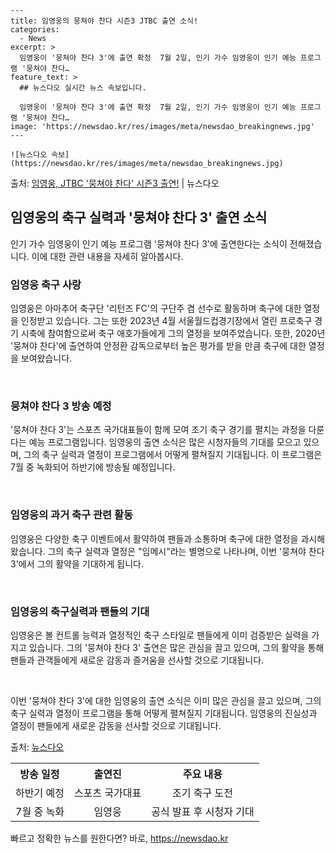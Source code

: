     ---
    title: 임영웅의 뭉쳐야 찬다 시즌3 JTBC 출연 소식!
    categories:
      - News
    excerpt: >
      임영웅이 '뭉쳐야 찬다 3'에 출연 확정  7월 2일, 인기 가수 임영웅이 인기 예능 프로그램 '뭉쳐야 찬다…
    feature_text: >
      ## 뉴스다오 실시간 뉴스 속보입니다.
    
      임영웅이 '뭉쳐야 찬다 3'에 출연 확정  7월 2일, 인기 가수 임영웅이 인기 예능 프로그램 '뭉쳐야 찬다…
    image: 'https://newsdao.kr/res/images/meta/newsdao_breakingnews.jpg'
    ---
    
    ![뉴스다오 속보](https://newsdao.kr/res/images/meta/newsdao_breakingnews.jpg)

<p>출처: <a href="https://newsdao.kr/4611" rel="dofollow">임영웅, JTBC '뭉쳐야 찬다' 시즌3 출연!</a> | 뉴스다오</p>

<h2 data-ke-size="size26">임영웅의 축구 실력과 '뭉쳐야 찬다 3' 출연 소식</h2>

인기 가수 임영웅이 인기 예능 프로그램 '뭉쳐야 찬다 3'에 출연한다는 소식이 전해졌습니다. 이에 대한 관련 내용을 자세히 알아봅시다.

<h3>임영웅 축구 사랑</h3>
임영웅은 아마추어 축구단 '리턴즈 FC'의 구단주 겸 선수로 활동하며 축구에 대한 열정을 인정받고 있습니다. 그는 또한 2023년 4월 서울월드컵경기장에서 열린 프로축구 경기 시축에 참여함으로써 축구 애호가들에게 그의 열정을 보여주었습니다. 또한, 2020년 '뭉쳐야 찬다'에 출연하여 안정환 감독으로부터 높은 평가를 받을 만큼 축구에 대한 열정을 보여왔습니다.

<p data-ke-size="size16">&nbsp;</p>

<h3>뭉쳐야 찬다 3 방송 예정</h3>
'뭉쳐야 찬다 3'는 스포츠 국가대표들이 함께 모여 조기 축구 경기를 펼치는 과정을 다룬다는 예능 프로그램입니다. 임영웅의 출연 소식은 많은 시청자들의 기대를 모으고 있으며, 그의 축구 실력과 열정이 프로그램에서 어떻게 펼쳐질지 기대됩니다. 이 프로그램은 7월 중 녹화되어 하반기에 방송될 예정입니다.

<p data-ke-size="size16">&nbsp;</p>

<h3>임영웅의 과거 축구 관련 활동</h3>
임영웅은 다양한 축구 이벤트에서 활약하여 팬들과 소통하며 축구에 대한 열정을 과시해왔습니다. 그의 축구 실력과 열정은 "임메시"라는 별명으로 나타나며, 이번 '뭉쳐야 찬다 3'에서 그의 활약을 기대하게 됩니다.

<p data-ke-size="size16">&nbsp;</p>

<h3>임영웅의 축구실력과 팬들의 기대</h3>
임영웅은 볼 컨트롤 능력과 열정적인 축구 스타일로 팬들에게 이미 검증받은 실력을 가지고 있습니다. 그의 '뭉쳐야 찬다 3' 출연은 많은 관심을 끌고 있으며, 그의 활약을 통해 팬들과 관객들에게 새로운 감동과 즐거움을 선사할 것으로 기대됩니다.

<p data-ke-size="size16">&nbsp;</p>

이번 '뭉쳐야 찬다 3'에 대한 임영웅의 출연 소식은 이미 많은 관심을 끌고 있으며, 그의 축구 실력과 열정이 프로그램을 통해 어떻게 펼쳐질지 기대됩니다. 임영웅의 진실성과 열정이 팬들에게 새로운 감동을 선사할 것으로 기대됩니다.

출처: <a href="https://newsdao.kr/4611">뉴스다오</a>

<table>
	<tr>
		<th style="text-align: center;">방송 일정</th>
		<th style="text-align: center;">출연진</th>
		<th style="text-align: center;">주요 내용</th>
	</tr>
	<tr>
		<td style="text-align: center;">하반기 예정</td>
		<td style="text-align: center;">스포츠 국가대표</td>
		<td style="text-align: center;">조기 축구 도전</td>
	</tr>
	<tr>
		<td style="text-align: center;">7월 중 녹화</td>
		<td style="text-align: center;">임영웅</td>
		<td style="text-align: center;">공식 발표 후 시청자 기대</td>
	</tr>
</table> 

빠르고 정확한 뉴스를 원한다면? 바로, <a href="https://newsdao.kr" rel="dofollow">https://newsdao.kr</a>


    
